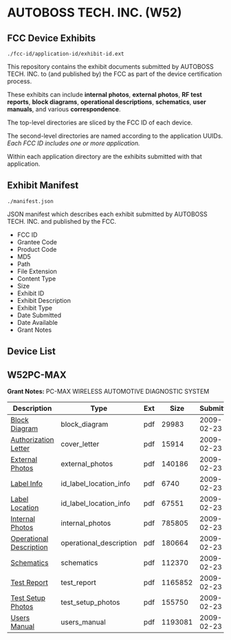 # AUTOBOSS TECH. INC. (W52)
## FCC Device Exhibits

```
./fcc-id/application-id/exhibit-id.ext
```

This repository contains the exhibit documents submitted by AUTOBOSS TECH. INC. to (and published by) the FCC as part of the device certification process.

These exhibits can include **internal photos**, **external photos**, **RF test reports**, **block diagrams**, **operational descriptions**, **schematics**, **user manuals**, and various **correspondence**.

The top-level directories are sliced by the FCC ID of each device.

The second-level directories are named according to the application UUIDs. *Each FCC ID includes one or more application.*

Within each application directory are the exhibits submitted with that application. 

## Exhibit Manifest

```
./manifest.json
```

JSON manifest which describes each exhibit submitted by AUTOBOSS TECH. INC. and published by the FCC.

- FCC ID
- Grantee Code
- Product Code
- MD5
- Path
- File Extension
- Content Type
- Size
- Exhibit ID
- Exhibit Description
- Exhibit Type
- Date Submitted
- Date Available
- Grant Notes

## Device List
## W52PC-MAX
**Grant Notes:** PC-MAX WIRELESS AUTOMOTIVE DIAGNOSTIC SYSTEM

| Description | Type | Ext | Size | Submitted | Available |
| ----------- | ---- | --- | ---- | --------- | --------- |
| [Block Diagram](W52PC-MAX/47d407c31e6e9769ad0a5cbfa6b777d8/1071761.pdf) | block_diagram | pdf | 29983 | 2009-02-23 | 2009-02-23 |
| [Authorization Letter](W52PC-MAX/47d407c31e6e9769ad0a5cbfa6b777d8/1071765.pdf) | cover_letter | pdf | 15914 | 2009-02-23 | 2009-02-23 |
| [External Photos](W52PC-MAX/47d407c31e6e9769ad0a5cbfa6b777d8/1071762.pdf) | external_photos | pdf | 140186 | 2009-02-23 | 2009-02-23 |
| [Label Info](W52PC-MAX/47d407c31e6e9769ad0a5cbfa6b777d8/1071763.pdf) | id_label_location_info | pdf | 6740 | 2009-02-23 | 2009-02-23 |
| [Label Location](W52PC-MAX/47d407c31e6e9769ad0a5cbfa6b777d8/1071767.pdf) | id_label_location_info | pdf | 67551 | 2009-02-23 | 2009-02-23 |
| [Internal Photos](W52PC-MAX/47d407c31e6e9769ad0a5cbfa6b777d8/1071764.pdf) | internal_photos | pdf | 785805 | 2009-02-23 | 2009-02-23 |
| [Operational Description](W52PC-MAX/47d407c31e6e9769ad0a5cbfa6b777d8/1071766.pdf) | operational_description | pdf | 180664 | 2009-02-23 | 2009-02-23 |
| [Schematics](W52PC-MAX/47d407c31e6e9769ad0a5cbfa6b777d8/1071768.pdf) | schematics | pdf | 112370 | 2009-02-23 | 2009-02-23 |
| [Test Report](W52PC-MAX/47d407c31e6e9769ad0a5cbfa6b777d8/1071770.pdf) | test_report | pdf | 1165852 | 2009-02-23 | 2009-02-23 |
| [Test Setup Photos](W52PC-MAX/47d407c31e6e9769ad0a5cbfa6b777d8/1071769.pdf) | test_setup_photos | pdf | 155750 | 2009-02-23 | 2009-02-23 |
| [Users Manual](W52PC-MAX/47d407c31e6e9769ad0a5cbfa6b777d8/1071771.pdf) | users_manual | pdf | 1193081 | 2009-02-23 | 2009-02-23 |

